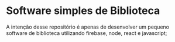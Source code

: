 # Software simples de Biblioteca
 A intenção desse repositório é apenas de desenvolver um pequeno software de biblioteca utilizando firebase, node, react e javascript;
